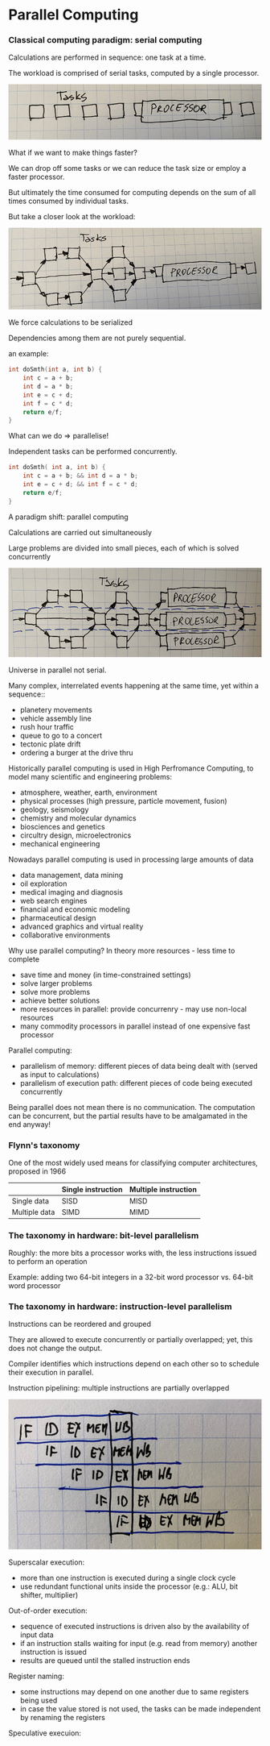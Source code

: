 # Parallel Computing

### Classical computing paradigm: serial computing



Calculations are performed in sequence: one task at a time.

The workload is comprised of serial tasks, computed by a single processor.

![](../.gitbook/assets/parallel_sequential.jpeg)



What if we want to make things faster?

We can drop off some tasks or we can reduce the task size or employ a faster processor.

But ultimately the time consumed for computing depends on the sum of all times consumed by individual tasks.

But take a closer look at the workload:

![](../.gitbook/assets/parallel_dependencies.jpeg)



We force calculations to be serialized

Dependencies among them are not purely sequential.

an example:

```c
int doSmth(int a, int b) {
    int c = a + b;
    int d = a * b;
    int e = c + d;
    int f = c * d;
    return e/f; 
}
```

What can we do =&gt; parallelise!

Independent tasks can be performed concurrently.

```c
int doSmth( int a, int b) {
    int c = a + b; && int d = a * b;
    int e = c + d; && int f = c * d;
    return e/f;
}
```



A paradigm shift: parallel computing

Calculations are carried out simultaneously

Large problems are divided into small pieces, each of which is solved concurrently

![](../.gitbook/assets/parallel_3processors.jpeg)

Universe in parallel not serial.

Many complex, interrelated events happening at the same time, yet within a sequence::

* planetery movements
* vehicle assembly line
* rush hour traffic
* queue to go to a concert
* tectonic plate drift
* ordering a burger at the drive thru

Historically parallel computing is used in High Perfromance Computing, to model many scientific and engineering problems:

* atmosphere, weather, earth, environment
* physical processes \(high pressure, particle movement, fusion\)
* geology, seismology
* chemistry and molecular dynamics
* biosciences and genetics
* circultry design, microelectronics
* mechanical engineering

Nowadays parallel computing is used in processing large amounts of data

* data management, data mining
* oil exploration
* medical imaging and diagnosis
* web search engines
* financial and economic modeling
* pharmaceutical design
* advanced graphics and virtual reality
* collaborative environments



Why use parallel computing? In theory more resources - less time to complete

* save time and money \(in time-constrained settings\)
* solve larger problems
* solve more problems
* achieve better solutions
* more resources in parallel: provide concurrenry - may use non-local resources
* many commodity processors in parallel instead of one expensive fast processor

Parallel computing:

* parallelism of memory: different pieces of data being dealt with \(served as input to calculations\)
* parallelism of execution path: different pieces of code being executed concurrently

Being parallel does not mean there is no communication. The computation can be concurrent, but the partial results have to be amalgamated in the end anyway!



### Flynn's taxonomy

One of the most widely used means for classifying computer architectures, proposed in 1966

|  | Single instruction | Multiple instruction |
| :--- | :--- | :--- |
| Single data | SISD | MISD |
| Multiple data | SIMD | MIMD |



### The taxonomy in hardware: bit-level parallelism

Roughly: the more bits a processor works with, the less instructions issued to perform an operation

Example: adding two 64-bit integers in a 32-bit word processor vs. 64-bit word processor



### The taxonomy in hardware: instruction-level parallelism

Instructions can be reordered and grouped

They are allowed to execute concurrently or partially overlapped; yet, this does not change the output.

Compiler identifies which instructions depend on each other so to schedule their execution in parallel.

Instruction pipelining: multiple instructions are partially overlapped

![](../.gitbook/assets/parallel_instruction.jpeg)



Superscalar execution:

* more than one instruction is executed during a single clock cycle
* use redundant functional units inside the processor \(e.g.: ALU, bit shifter, multiplier\)

Out-of-order execution:

* sequence of executed instructions is driven also by the availability of input data
* if an instruction stalls waiting for input \(e.g. read from memory\) another instruction is issued
* results are queued until the stalled instruction ends

Register naming:

* some instructions may depend on one another due to same registers being used
* in case the value stored is not used, the tasks can be made independent by renaming the registers

Speculative execuion:





